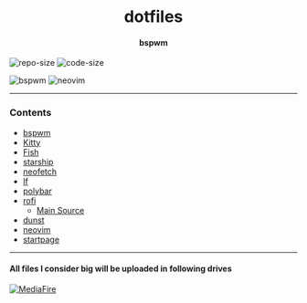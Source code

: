 <div align="center">
<h1>dotfiles</h1>
<h4>bspwm</h4>
</div>

![repo-size](https://img.shields.io/github/repo-size/ImRayy/dotfiles?style=for-the-badge)
![code-size](https://img.shields.io/github/languages/code-size/ImRayy/dotfiles?style=for-the-badge)


![bspwm](https://i.postimg.cc/MZrRqf6x/homescreen-bspwm.png)
![neovim](https://i.postimg.cc/PfcQdwmw/neovim.png)

---
### Contents
- [bspwm](https://github.com/ImRayy/dotfiles/tree/master/.config/bspwm)
- [Kitty](https://github.com/ImRayy/dotfiles/tree/master/.config/kitty)
- [Fish](https://github.com/ImRayy/dotfiles/tree/master/.config/fish)
- [starship](https://github.com/ImRayy/dotfiles/blob/master/.config/starship.toml)
- [neofetch](https://github.com/ImRayy/dotfiles/blob/master/.config/neofetch)
- [lf](https://github.com/ImRayy/dotfiles/blob/master/.config/lf)
- [polybar](https://github.com/ImRayy/dotfiles/blob/master/.config/polybar)
- [rofi](https://github.com/ImRayy/dotfiles/blob/master/.config/rofi)
    - [Main Source](https://github.com/adi1090x/rofi)
- [dunst](https://github.com/ImRayy/dotfiles/blob/master/.config/dunst)
- [neovim](https://github.com/ImRayy/dotfiles/blob/master/.config/nvim)
- [startpage](https://github.com/ImRayy/dotfiles/blob/master/Startpage)

---
#### All files I consider big will be uploaded in following drives
[![MediaFire](https://img.shields.io/badge/MediaFire-9cf?style=for-the-badge&logo=Mediafire&?logoColor=violet)](https://www.mediafire.com/folder/ue70r5fnbyxp6/dotfiles)
